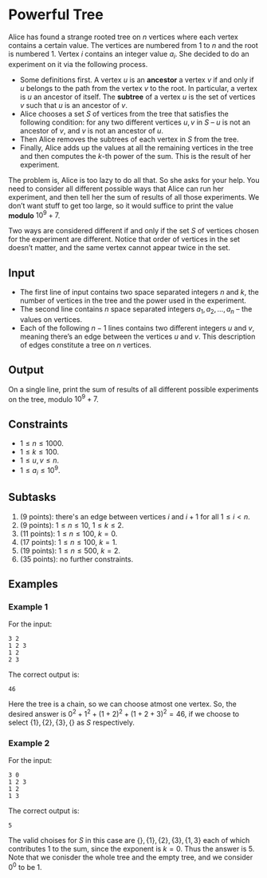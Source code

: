 # Powerful Tree
Alice has found a strange rooted tree on $n$ vertices where each vertex contains a certain value. The vertices are numbered from $1$ to $n$ and the root is numbered $1$. Vertex $i$ contains an integer value $a_i$. She decided to do an experiment on it via the following process.

* Some definitions first. A vertex $u$ is an **ancestor** a vertex $v$ if and only if $u$ belongs to the path from the vertex $v$ to the root. In particular, a vertex is $u$ an ancestor of itself. The **subtree** of a vertex $u$ is the set of vertices $v$ such that $u$ is an ancestor of $v$.
* Alice chooses a set $S$ of vertices from the tree that satisfies the following condition: for any two different vertices $u, v$ in $S$ &ndash; $u$ is not an ancestor of $v$, and $v$ is not an ancestor of $u$.
* Then Alice removes the subtrees of each vertex in $S$ from the tree.
* Finally, Alice adds up the values at all the remaining vertices in the tree and then computes the $k$-th power of the sum. This is the result of her experiment.

The problem is, Alice is too lazy to do all that. So she asks for your help. You need to consider all different possible ways that Alice can run her experiment, and then tell her the sum of results of all those experiments. We don’t want stuff to get too large, so it would suffice to print the value **modulo** $10^9 + 7$.

Two ways are considered different if and only if the set $S$ of vertices chosen for the experiment are different. Notice that order of vertices in the set doesn’t matter, and the same vertex cannot appear twice in the set.

## Input
* The first line of input contains two space separated integers $n$ and $k$, the number of vertices in the tree and the power used in the experiment.
* The second line contains $n$ space separated integers $a_1,\, a_2,\, \ldots,\, a_n$ &ndash; the values on vertices.
* Each of the following $n - 1$ lines contains two different integers $u$ and $v$, meaning there’s an edge between the vertices $u$ and $v$. This description of edges constitute a tree on $n$ vertices.

## Output
On a single line, print the sum of results of all different possible experiments on the tree, modulo $10^9+7$.

## Constraints
* $1 \leq n \leq 1000$. 
* $1 \leq k \leq 100$. 
* $1 \leq u, v \leq n$. 
* $1 \leq a_i \leq 10^9$. 

## Subtasks 
1. (9 points): there's an edge between vertices $i$ and $i+1$ for all $1 \leq i < n$. 
1. (9 points): $1 \leq n \leq 10$, $1 \leq k \leq 2$. 
1. (11 points): $1 \leq n \leq 100$, $k = 0$. 
1. (17 points): $1 \leq n \leq 100$, $k = 1$. 
1. (19 points): $1 \leq n \leq 500$, $k = 2$. 
1. (35 points): no further constraints. 


## Examples
### Example 1
For the input:
```
3 2
1 2 3
1 2 
2 3
```
The correct output is: 
```
46
```
Here the tree is a chain, so we can choose atmost one vertex. So, the desired answer is $0^2 + 1^2 + (1 + 2)^2 + (1 + 2 + 3)^2 = 46$, if we choose to select $\lbrace 1\rbrace, \lbrace 2\rbrace, \lbrace 3\rbrace, \lbrace \rbrace$ as $S$ respectively. 

### Example 2
For the input:
```
3 0 
1 2 3
1 2 
1 3
```
The correct output is: 
```
5
```
The valid choises for $S$ in this case are $\lbrace \rbrace, \lbrace 1\rbrace, \lbrace 2\rbrace, \lbrace 3\rbrace, \lbrace 1, 3\rbrace$ each of which contributes 1 to the sum, since the exponent is $k = 0$. Thus the answer is $5$. Note that we conisder the whole tree and the empty tree, and we consider $0^0$ to be $1$.
